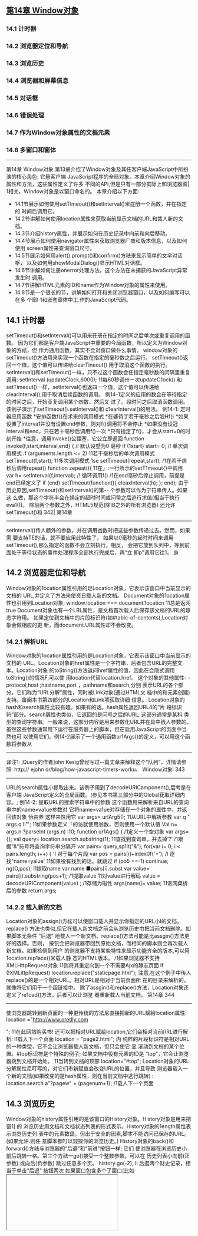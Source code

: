 ##  [第14章 Window对象](https://github.com/qianjilou/itbookshelf/tree/master/jsguide)  
###  14.1 计时器  
###  14.2 浏览器定位和导航  
###  14.3 浏览历史  
###  14.4 浏览器和屏幕信息  
###  14.5 对话框  
###  14.6 错误处理  
###  14.7 作为Window对象属性的文档元素  
###  14.8 多窗口和窗体  
---
第14章
Window对象
第13章介绍了Window对象及其任客户端JavaScript中所扮演的核心角色: 它悬客户端
JavaScript程序的全局对象。本章介绍Window对象的属性和方法，这些属性定义了许多
不同的API,但是只有一部分实际上和浏览器窗| 1相关。Window对象是以窗口命名的。
本章介绍以下方面:
- 14.1节展示如何使用setTlmeout()和setInterval()米症册一个函数，并在指定的
时间后调用它。
- 14.2节讲解如何使用location属性来获取当前显示文档的URL和裁人新的文档。
- 14.3节介绍history属性，并展示如何在历史记录中向前和向后移动。
- 14.4节展示如何使用navigator属性来获取浏览器厂商和版本信息，以及如何使用
screen属性来查询窗口尺寸。
- 14.5节展示如何用alert().prompt()和confirm()方祛来显示简单的文伞对话枢，
以及如何用showModalDialog()显示HTML对话框。
- 14.6节讲解如何注册onerror处理方法，这个方法在未捕获的JavaScript异常发生时
调用。
- 14.7节讲解HTML元素的ID和name作为Window对象的属性来使用。
- 14.8节是一个很长的节，讲解如何打开和关闭浏览器窗口，以及如何编写可以在多
个窗I 1和嵌套窗体中工.作的JavaScript代码。

##  14.1 计时器  

setTimeout()和setInterval()可以用来茌册在指定的时间之后单次或重复调用的函数。
因为它们都是客户端JavaScript中重要的今局函数，所以定义为Window对象的方祛，但
作为通用函数，其实不会对窗口做仆么事情。
window对象的setTimeout()方法用来实现一个函数在指定的毫秒数之后运行。
setTimeout()返回一个值，这个值可以传递给clearTineout() 用于取消这个函数的执行。
setInterval()和setTimeout()一样，只不过这个函数会任指定毫秒数的闫隔里重复调用:
setInterval (updateClock,6000); 11每60秒调州一次updateC1ock()
和setTimeout()一样，setInterval()也返四一个值，这个值可以传递给
clearInterval(),用于取消后续函数的调用。
例14-1定义的应用的数会在等待指定的时间之后，开始亚复调用某个凼数，然后又
过了。段时问之后取消函数调用。该例子演示了setTimeout().setInterval()和
c1earInterval()的用法。
例14-1: 定时器应用函数
*安排函数f{)在术来的倜用模式
*在婆待丁若干毫秒之后氓Hf()
*如果设置了interva1并没有设置end参数，则对f()调用将不会停止
*如果没有设冠Interval和end，只在若十亳秒后调用f()一次
*只有指定了f()，才会从start=0的时刻开始
*往意，调用Invoke()公距塞，它公立即返回
function invoke(f,start,interval,end} {
/l 默认设墅为0 亳秒
if (1start} start= 0;
/! 单次调用模式
.f (arguments.length <= 2)
11若干毫秒后的单次调用模式
setTimeout(f,start);
11多次调用模式
1se
setTimeout(repeat,start); /1在若干痞秒后调用repeat()
function zepeat(){ 11在」:一行所示的setT1meout{}中调用
var h= setInterval{f,interval); /! 循环调用f()
/1在end亳矽后停止调用，前提是end已经定义了
if (end) setTlmeout(function(){ cleaxInterval(h); }; end);
由于历史原因,setTimeout()和setInterval()的第-- 个参数可以作为宁符串传人。如果这
么做，那这个字符半会在捐定的超时时间或问幣之后逃行求值(相当于执行eva1())。
除前两个参数之外，HTML5规范(除IB之外的所有浏览器) 还允许setTimeout()和
342| 第14章

---
setInterval()传人额外的参数，并在调用凼数时把这些参数传递过去。然而，如果需
要支持TE的话，就不要应用此特性了。
如果以0毫秒的起时时间来调用setTimeout(),那么指定的函数不会立刻执行。相反，
会把它放到队列中，等到前面处于等待状态的事件处理程序全部执行完成后，再“立
即p”调用它往1。
身  

##  14.2 浏览器定位和导航  

Window对象的1ocation属性引用的足Location对象，它表示该窗口中当前显示的文档的
URL,并定义了方法来使资日载人新的文档。
Document对象的1ocation属性也引用到Location对象;
window.location === document.1ocaticn 11总是返网true
Document对象也有一个LRL属性，是文档首次载人后保存该文档的URL的静态字符用。
如果定位到文档中的片段标识符(如#tablc-of-contcnts),Location对象会做相应的更
新，而document.URL属性却不会改变。  

###  14.2.1 解析URL  

Window对象的1ocation属性引用的是Location对象，它表示该窗口中当前显示的文档的
URL。Location对象的href属性是一个字符串，后者包含URL的完整文本。Location对象
的toString()方法返问href属性的值，因此在会隐式调用toString()的惰况F,可以使
用location代替location.href。
这个对象的其他属性-
-protocol,host ;hastname,port ，pathname和search,分别
表示URL的各个部分。它们称为“URL分解”属性，同时被Link对象(通过HTML文
档中的<a>和<area>元素创建) 支持。畲阅本书第四部分的Location和Link项荻取详细
信息。
Location对象的hash和search属性比较有趣。如果有的话。hash属性返回URL4的“片
段标识符”部分。search羼性也类似，它返回的是问号之后的URL; 这部分通常是某科
类型的查询字符串。一般来说，这部分内容是用来参数化URL并在具中嵌人参数的。
虽然这些参数通常用下运行在服务器上的脚本，但在启用JavaScript的页面中当然也可
以使用它们。例14-2展示了一个通用函数ur1Args()的定义，可以用这个函数将参数从

---

译注1: jQuery的作者]ohn Kesig曾经写过--篇丈章来解释这个“队列”，详情请参照: http://
ejohn or/blog/how-javascript-timers-worku、
Window对象i 343

---
URL的search属性小提取出来。该例子用到了decodeURICamponent(),后考是在客户端
JavaScript定义的全局函数。(参见本书第三部分中的Global莸取详细内容。;
例14-2: 提取URL的搜索字符串中的参数
这个函数用来解析来自URL的查询串中的name=va1ue参数对
它将name=va1ue对存储在一个对象的属性中，并返回该对象
怡由养
这样来蚀用它
var args= urlArg5(); 11从URL中解祈参教
var q " args.q Il"'; 11如果参数定义「的访就使用翁数，否则使用一个默认值
VaI n= args.n ?parseInt (args.n) :10;
function ur1Ags(} {
/1定义一个空对象
var args= {};
vaI query= location.search.substring(1);
11查找到查询串，并去掉’?’
/1艰据"&"符号将查询字符串分隔开
var pairs= query,sp1it("&");
for(var i= 0; i < pairs.length; i++) {
'I 对于每个片段
var pos = pairs[i]+irdex0f('=');
/l 逐找"name=yalue'
11如果役有找到的话。就跳过
if (po5 ==-1) continue;
ng(O,pos); l1提取name
var name ■pairs[i].subst
var value= pairs[i}.substring(pos+1); /1提取value
11对value进行解码
value = decodeURIComponent(value) ;
/1存储为磁性
args{name]= value;
11讴网粲析后的参数
return args;  

###  14.2.2 载入新的文档  

Location对象的assign()方祛可以使窗口载人并显示你指定的URL小I的文档。replace()
方法也类似,但它在载人新文档之前会从浏览历史巾把当前文档删除。如果脚本无条件
“后退”
地载人一个新文档。replace()方法可能是比assgin{)方法更好的选择。否则，
按钒会把浏览器带回到原始文档，而相同的脚本则会再次载人新文档。如果检侧到用户
的浏览器不支持某些特性来显示功能齐全的版本,可以用1ocation.rep1ace()米载人静
态的HTML版本。
/1如果浏览器不支持XMLHttpRequest对象
11则将其重定向到一个不需要Ajx的静志页面
if (!XMLittpRequest) location.replace("staticpage.htnl");
注意,在这个例子中传人replace()的是一个相对URL。相对URL是相对于当前页面所
在的目录来解析的，就像将它们用于一个超链接中。
除了assgin()和replace()方法，Location对象还定义了re1oad()方法。后者可以让浏览
器重新载人当前文档。
第14章
344

---
使浏览器跳转到新贞面的一种更传统的方法尼直接把新的URL赋給location属性:
location ="http://www.oretlly.com 

"; 11在此网站购买书!
还可以把相对URL赋给location,它们会相对当前[IRL进行解析:
l1载入下一个贞面
location = "page2.html";
内
纯粹的片段标识符是相对URL的一种类型，它不会让浏览器载人新文档，但只会使它
显
滚动到文档的某个位置。#top标识符是个特殊的例子; 如果文档中役有元素的ID是
“top”，它会让浏览器跳到文档开始处。
11当转到文档的顶部
location="#top";
Location对象的URL分解属性尼叮写的，对它们市新赋值会改变URL的位置，并且导致
测览器载入一个新的文档(如果改变的是hash属性，则在当前文档中逃行跳转) :
location.search a"?pagew" + (pagenum+1}; /1载人下一个页面  

##  14.3 浏览历史  

Window对象的history属性引用的是该窗口的History对象。History对象是用来把窗1] 的
浏览历史用文档和文档状态列表的形式表示。History对象的1ength属性表示浏览历史列
表中的元素数盘，但出于安全的因素,脚本不能访问已保存的URL。(如果允许.则任
意脚本都叮以窥探你的浏览历史。)
History对象的back()和forward()方祛与浏览器的“后退”和“前进”按钮一样; 它们
使浏览器在浏览历史小前后跳转一格。第三个方祛一go()接受一个整数参数，可以在
历史列表小向前(正参数) 或向后(负参数) 跳过任意多个页。
history.go(-2);
Il 后逛两个财史记录，相当于单击“后退" 按钮两次
如果窗口包含多个了窗口(比如<iframe>元素-
见14.8.2节)，了窗11的浏览历史会按时
间顺序穿插在主窗口的历史巾。这意味者在主窗口调用history.back() (举例) 可能会
导致其中一个子窗口往叫跳转到前一个显示的文档，但尘窗口保留当前状态不变。
现代Web应用可以不通过载人新文档而动态地改变自身内容(见第15章和第18章)。这
么做叮能希望用户能用“后退”利“前进”按钒在这些动态创建的应用状态之问进行跳
转。HTML5将这种拔术标准化; 请家照22.2节。
HTML5.之前的历史管理是个更复杂的难题。应用程序必须要在窗口浏览历史中创建--个
新的条目来管理自身的历史记录，用历史条目关联自身的状态信息，判断什么时候用户
Window对象| 345

---
使用了“后退”按钮米移动到不同的历史条目，联合那个条目获取状态信息，并且重新
创建应用程序之前的状态。一种方式是用隐藏的<iframe>米保存状态信息并在浏览器的
历史中创建条目。为了创建新的历史条目，希要用Document对象的open()和write()方
祛(见15.10.2节) 动态地把一个新文档写人这个隐藏的窗体。不管怎样，文档内容应该
包含重新创建应用状态所需要的状态信息。当用户单击“后退”按钮，隐藏的窗休的内
容会改变。在HTML5之前，没有生成事件来通知你这个改变，因此，为了俭测用户是否
单出了“后退”按钮，可能要用setInterval() (见14,1节) 每秒对隐淼的窗体检测两郅
三次，来看它是否改变了。
在实际工作中，在那些需要以前的HTML5历史管理的项目中，开发者通常会使用一些现
成的解决方案。很多JavaScript框架都实现了这种功能。比如。jQuery有history插件，另
外也布些单独的管理历史记录的类库。RSH (Realy Simple History) 是其中一个比较流
行的示例，叮以在这甩找到，http://code.googie.com/plreallyimplehistory/.22.2 

节解释
如何用HTML5进行历史管理。  

##  14.4 浏览器和屏幕信息  

脚本有时候需要获取和它们所在的Web浏览器或测览器所在的桌面相关的信息。本节介
绍Window对象的navigator和screen属性。它们分别引用的是Navigator和Screen对象，
而这些对象提供的信息允许脚本来根居环境定制白己的行为。  

###  14.4.1 Navigator对象  

Window对象的navigator属性引用的尼包含浏览器厂商和版本信息的Navigator对象。
Navigator对象的命名是为了纪念Netscape之后Navigator浏览器详江2，不过所有其他的浏
览器也支持它(IE还支持clientInformation属性。它作.Xnavigator的厂商中立同义
词。遗憾的是，其他浏览器并不支持这一更直观的属性命名》。
过去，Navigator对象通常被脚本用米确定它们是在IE中还是在Netscape中运行。这种浏
览器嗅探方法有问题，因为它要求随着新浏览器和现有浏览器的新版本的引人而不断地
调整。如今，有一种更好的功能测试方法(参见13.4.3节)，只需要测试所需要的功能
(即: 方祛或属性)，而不尼假设特定的浏览器版本及共功能。
然而，浏览器嗅探有时候仍然有价值。这样的一种情况是，当需要解决存在丁某个特定
的浏览器的特定版本中的特殊的bug时。Navigator对象有4个属性用于提供关于运行中的
浏览器的版本信息，并且可以使用这些属性进行浏览器嗅探。
Nelscape Navigator (网景浏览器) 是一个著名的Web测览器，更多信息可阅读; htp:ll

---

译注2:
en.wixipedia.org/wikilNetscape_Navigaior 


appName
Web浏览器的全称。在IE中，这就是“Microso[t Internet Explorcr”。在Firefox
中，该属性就是“Netscape”。为广兼容现在的浏览器嗅探代码，其他浏览器通常
也取值为“Netscape”。
appVersion
姆
此属性通常以数宇开始，并跟眷包含浏览器厂商和版本信息的详细字符串。字符串
前面的数字通常是4.0或5.0,表示它是第4或第5代兼容的浏览器。appversion字符
串没有标准的格式，所以，役有办法直接用它来判断浏览器的类型。
userAgent
浏览器在它的USER-AGENT HTTP头部中发送的字符申。这个属性通常包含
appVersion中的所有信息。并且常常也可能包含其他的细节。和appVersion一样,
它也没有标准的格式。由于这个属性包含绝大部分信息.因此浏览器嗅探代码通常
用它来嗅探。
platform
在其上运行浏览器的操作系统(井! 可能是硬件) 的字符串。
Navigator属性的复杂性止说明了浏览器嗅探对于处理客户端兼容性问题是没有太大帮助
的。在Web的早期，人们写了大量的浏览器特定代码用于测试类似于navigator,appName
的属性。在开发新浏览器的时候，浏览器厂商发现为了让现右网站显示正确，它们需要
把a ppName设置为“N ctscape"
类似的儆法使得appversion的起始数字尖去了意义，而
观在的浏览器嗅探代码必须要依赖于比之前复杂很多的navigator.userAgent宇符串。
例143展示广如何用正则表达式{摘斤jQuery) 从navigator,userAgent中抽取浏览器名
称和版本号的方法。
例143: 使.用tavigator.userAgent来进行浏览路唤探
11为客户端嗅探定义browser.name 

和browser.version; 这果使用rjQuery 1.4.1中的代码
//name和number都恳字符串，对于不同的测览器输出的结果也是不--样的，检训结果如下:
!/
"webkit": Safari或Chrome; 版本号是Hebkit的版本号
//"opera" :Opera; 版本号就是软件的版本号
/1"mozilla": Firefax或者其他基于gecko内核的浏览器; 版本专是Gecko的版本
/!"msie": IE; 版本母就是软件的版本
i
11比如Firefox 3.6返回:{ name: "mozilla".version: "1.9.2" }
var bzowser = (function()
var 5 = navigator.userAgent.toLowerCase() ;
at
bouoh
var match = /(webkit}[ \/]([\w.]+)/.exec(s) I!
/(opera)(?:.*version)?[ \/]([\w.]+)/.exec(s) I
/(msie) ([\W.]+}/.exec(s)
!/compatible/.test(s) 昭/(mozilla)(?:.*7 rv:([\W.1+})7/.exec(s) ↓I
];
Window对象| 347

---
name: match[1] i.""
vexsion; match[2] 11“0" };
return ，
}(});
除了浏览器厂商和版本信息的属性之外，Navigator对象还包含一些染项的属性和方法。
以下是一些标准化的属性以及广泛应用但未标准化的属性:
on Line
navigatoz.onLine属性(如采存在的话) 表示浏览器当前是否连接到网络。应用程
序可能带望在离线状态下把状念保存在本地(用第20章的技术)。
geolocation
Geolocation对象定义用于确定用户地琪位置信息的接口。参见22.1节的更多细书。
javaEnabled()
一个非标准的方法，当浏览器可以运行Java小程序时返回true。
cookieEnable()
非标准的方法，如裘浏览器可以保存永久的cookie时,返回true。当cookie配览沩
“视具体情况的定”时可能会返回不正确的值。  

###  14.4.2 Screen对象  

Window对象的screen属性引用的足:$creen对象。它提供有关窗口显示的大小和可用的颜
色数量的信息。属性width和height指定的是以像素为单位的窗山大小。属性availWidth
和availHeight指定的是实际可用的显示大小，它们排除了像桌面任务栏这样的特性所
山i 用的空间。属性colorDepth指定的是显示的BPP (bits-per-pixel) 值，典型的值有16.
24和32。
wIndow.screen属怍和它弓|用的Screen对象都是非标准但广泛实现的。可以用Screen对象
采确定Web应用是否运行在一个小屏幕的设备上，比如上网本。如果屏幕空间有限，可
能要选择用更小的宇体和图片等。  

##  14.5 对话框  

Window对象提供了3个方法来向用户显示简单的对话框。alert()向用户显示一条消息
并等待用户关闭对话框。confirm()也显示一条消息，要求用户单击“确定”或“取
消”按钮，并返回一个布尔值。prompt()同样也显示一条消息，等待用户输人字符申，
并返回那个宇符串。下面的代码全用了这3种方法:
do{
1得到一个学符帛输人
vaI name= prompt("what is yaur name?");
!1得到一个布尔值
var correct = confirm("You entered' + name +"'.\n" +
第14章
348|

---
"Click 0kay to procecd I Cancel to re-enter.");.
}while( !correct)
alert("Hello," + name); 11输出一个纯文术消息
尽管alert().confixm()和prompt()方法都很容易使用; 但是良好的设计还是需要有节
制地使用它们，要尽悬做到这一点。像这祥的对话框并非Web的常见功能，大多数用户
会发现这些对话框会破坏它们的浏览体验。如今，对这些方法唯一常见的应用就是调
呀
口
试: JavaScript程序员常常在代码中插入一个alert()方法，用来查看某个变量的输出结
果是什么。
往意，这些对话框小显示的文本是纯文本，而不是HTML格式的文本。只能使用空格、
换行符和各种标点符号来格式化这些对话樵。
方法confirm()和prompt()都会产生阻塞，也就是说，在用户关掉它们所显示的对话框之
前，它们不会返回。这就意味着在弹出一个对话框前，代码就会停止运行。如果当前正
在载人文档，也会停止载人，直到用户用要求的输人进行响应为止。在大多数的浏览器
，alert()方法也会产生阻案，并等待用户关闭对话框，仙并不总是这样。完整细节诮
参考第四部分的Window.alert()、Window.confirm()和window.prompt()方法。
余了Window的alert().confirm()利prompt()方法，还有个更复杂的方法
showModalDialog(),显示一个包含HTML格式的“模态对话框”译往3,
叮以给它传人参
数，以及从对话樵甲返回值。showModalDialog()在浏览器当前窗口中显示个模态窗
口。第~个参数用以指定提供对话框HTML内容的URL。第二个参数恳个任意侑(数
组和对象均可)，这个值在对话框单的脚本中可以通过window.dia1ogArguments属性的
值访问。第三个参数是一个非标准的列表,包含以分号隔开的name=value对，如果提供
了这个参数，可以配置对话框的尺寸或其他属性。用“dialogwidth”和“dialogheight"
来设登对话框窗口的大小，用“rcsizablc=ycs" 来允许用户改变窗口大小。
用这个方法显示的窗口是“模态的”。showModalDfialog()这个方法直到窗H关闭之前
不会返回。当窗口关闭后，window.returnvalue属性的值就是此方法返口的值。对话
框的HTML内容往往必须包含用米设置returnvalue的“确认" 按钮，如果需耍则调用
window.close() (参见14.8.1书)。
例14-4是一个适合用于showModalD1alog()的HTML文件。代码顶部的往释包含调用
showModalDialog()的样例，而图14-1显示了通过示例代码创赴的对话框。往意对话框里
显示的大量文本都来自showModalDialog()的第二个参数,而不是写死在HTML里。
译注3: 模态对话框就是指郄种“显示出来就不可以点选位于其下面的对话框”的对话框。
Wi ndow对象
349

---
川!P :dovidlanagan.cem/m.ltirarpt Html
-Erter 3D po:nt coardinates-
z:
[Okay ][ Caqcel
杯再? 溉罕领严异55 声际彩与两采示兴元乐科5元年河A 声业布
图14-1:使用showModalDialog()方法显示出的对话框
例14- 1: 使.用showModalDialog()的HTML文件
这个HTHL文件并不是独立的，达个文件由showModalDialog()所调用
它希望window.dialogArguments是一个由字符串组成的数组
教组的第一个元素将放置在对话框的顶部
剩下的每个元業是每行的输人框的标识
当单击0key按钮的时候，返回一个数组，这个数组之由每个输人框的值组成
使用语如这样的代码来调用;
aI p = shouModalDia1og("mu1tiprompt.htm1",
["Enter 3D point coordinates";"x","y" ,"z"] ,
"dialogwidth:4D0; dialogheight:300; resizable:yes") ;
<f om>
<fieldset id="fields"><1fieidset> <!-- 对话框的正文部分-->
<div style="text-align:center"> <!--关闭这个对话框的铵钒-->
< !-- 设置讴 回 值和 关 闭 事忙-- >
<button onclick="okay()">0kay</button>
<button onclick="cancel()">Cancel</button> < !-- 关闭时不带任何返回值-->
</div>
<script>
l1创建对话性的卡体部分，并在f1eldset4 显示出来
var args= dialogArguments;
var text="<legend>" + args[0] + "</1egend>";
for(var i = 1; i < ags.
length
text += "<1abe1>" + args[i] + ": <input id='f" + i+"'></1abe1><br>"s
document.getElementById("fields").inneIHTML = text;
/1直接为闭这个对话框，不设資返回值
R
functlon cancel(){ window.c1ose(}; .
11读取输人糇的值。然后设置一个返回值，之后关闭
function okay() {
window.returnValue 口[] ;
返叫一个数组
for(var i= 1; i < args.length; i++) 11设骂输人框的元素
window.IeturnValue[i-1]= document.getElementById("f" + i).value;
window.close(]; /1关闭对话框，使showod:lD1alog()这回
<iscxipt>
</form>

##  14.6 错误处理  

Window对象的onerror属性是.个事件处理程序，当未捕获的异常传播到调用栈上时觥
会调用它,并把错误消息输出到浏览器的JavaScript控制台上。如果给这个属性赋一个闲
数、那么只要这个窗11中发生了JavaScript错误，就会调用该函数，即它成了窗L的错误
处理程序。
走
由于历少原凶，Window对象的onerror事件处理丽数的调用通过三个字符串参数，而不
忍通过通常传递的一个事件对象。(其他客户端对象的onerror处理程序所黹要的错误
条件是不一样的，但是它们都是正常的事件处理程序，向这个函数只须传人一个事件
对象。) window.onerror的第一个参数是描述错误的一条消息。第一个参数是一个字符
串，它存放引发错误的JavaScript代码所在的，义档的URL。第三个参数是文档中发生错误
的行数。
除了这三个参数之外，onerror处理程序的返回值也很重要。如果onerror处理程序返回
false,它通知浏览器事件处理程序已经处理了错误，不需要其他操作。换句话说，浏
览器不应该显示它自己的错误消息。遗憾的是，由丁历史原因，Firefox里的错误处理程
序必须返回true来表示它已经处理了错误。
onerror处理程序是早期JavaScript的遗物，那时语言核心不包含try/catch异常处理语
句。现代代码已经很少使用它。但是，在开发阶毁，你可能耍像这样定义一个错误处理
程序,当有错误发生时，来显式地通知你;
/ 在一个对话根中弹出错误消息。但不超过三次
window.onerror= function(msg,url,Iine) {
f(onerror.numt+ < onerror.max}
a1ert{"ERROR: " + asg + "\n" + urI + “:" + line);
return true ;
onetIor.max = 3;
nerIor.num = 0;  

##  14.7 作为Window对象属性的文档元素  

如果在HTML文档中用id属性来为元素命名，并H如果Window对象没有此名字的属性，
Window对象会赋了.-个属性、它的名宁是id属性的慎。而它们的慎指向衣示文档元素
的HTMLElemeat对象。
我们已经说过，在客户端JavaScript中,Window对象是以全局对象的形式存在于作用域
链的最上层，这就意味着在HTML文档中使用的id属性会成为可以被脚本访问的全局
351
Window对象

---
变量。如果文裆包含一个<button id="okay"/>元素,刚以通过企局变氧okay来引用此
元索。
但是，有一个重要的警告: 如冢Wiudow对象已经具有此名字的属性，这就不会发生。
“lacation" 或“navigator”的元素，就不会以全局变量的形式
比如，id是“history”，
出现，因刈这些ID匕经占用了。同样，如果HTML文档包含一个id为“x”的元素，并
月1还在代码中声明并赋值给全局变量x,那么显式声明的变量会隐藏隐式的元素变量。
如果脚本中的变量声明出现在命名元素之前，那这个变量的存作就会阻止元素获取它的
window属性。而如果脚本中的咬量声助出现在命名元素之后，那么变量的显式赋偵会覆
盖该属性的隐式值。
在15.2节巾，你会学到通过document.getElementById()方祛，用HTM1.的id属性来查找
文档元素。见下面的例子:
vat ui 正["input","prompt","heading”]; 11数组中存放安查找的元素id
/1用每个id查找对应的元素
ui.forEach(function(id) {
uf[id]= document.getElementById(id); 11将其存放在一个属性中
});
运行完这段代码之后，ui.input、ui.prompt和ui.heading会引用文档元紮。脚本可以用
全局变量input和headi.ng 

来代替ui.input和ui.heading。但记得14.5 节里的Window对象
有个方法的名字是prompt(),所以脚本市不能用全局变量prompt代替ui.prompt。
元素ID作为全局变量的隐式应用是Web浏览器演化过程中遗留的怿群。它主要尼出于与
已有Web页面后向兼容性的考虑。但这里并不推存使用这种做法-
浏览器厂商可以在
任何时候为Window对象定义新属性，而这些新腐性都会破坏使用了此属性名的隐式定
义的代码。反之，用document.getE1ementById()来显式夼找元索。如果给它一个更简单
的名学、这种用法会变得更加简便。
var $= function(id){ return docunent.getElementById(id); }
ui.prompt= $("prompt") ;
很多客八端类库都定义广5附数，类似」:面:样来通过ID查投元素。(找们会栏第19章
里看到jQuery的5函数作为通用的元案选择方法，#于ID.标签名、class属性或其他标
准，返回一个或多个元素。
假设ID并没有被Windw对象使用的话，那么任何有id属性的HTML元索都会成为全局变
量的值。以下HTML元素如果有name属性的话。也会这样表现:
<a> <app1et> <area> <embed> <fori> <frame> < frameset> < :iframe> <img> <object>
id元素在文档中必须是唯一的; 两个元素不能有相同的id。但尼，这对name属性无效。
如果上面的元素有多丁一个有相同的name属性(或若一个元素有name属性，而另一个元
第14章

---
素有相同值的id属性)，具有该名称的隐式全局变量会引用一个类数组对象，这个类数
组对象的元素是所有命名的元素。
有name或id属性的<iframe>元素是个特殊的例子。为它们隐式创建的变盘不会引用表示
元素自身的Element对象，而是引用表示<iframe>元素创建的嵌套浏览器窗体的Window
对象。我们会在14.8.2节再次谈论它。
D
b能  

##  14.8 多窗口和窗体  

一个Web浏览器窗口叮能在桌面上包含多个标签贞。每4个标签贞都是独立的“浏览上
下文”
(browsing context)，每一个上下文都有独立的Window对象，而且相互之间互
不干扰。每个标签贞中运行的脚本通常并不知道其他标签页的存在，更不用说和其他标
签页的Window对象进行交互操作或者操作其文档内容了。如果Wenb浏览器不支持多标签
页，或者把标签页关掉了，可能在某一时刻桌面上会有很多打开的Web浏览器窗口。而
使用标签页，每个桌面窗口中的Window对象都是独立的，也就是说彼此就是完企独立
的,和其他桌面窗口没有任何联系。
但是窗口并不总是利其他窗口完全役关系。一个窗口或标签页中的脚本可以打开新的窗
口或标签页，当一个脚本这样做时，这样多个窗口或窗口与另一个窗口的文档之间就可
以互操怍(可以参照13.6.2节中讲解的同源策略约束)。14.8.1节介绍关于窗口打开和关
闭的更多内容。
HTML文档经常使用<iframe>来嵌套多个文档。由<iframe>所创建的嵌盒浏览上下文
是用它自己的Window对象所表示的。废弃的<frameset>和<frame>元素同样创建了一
个嵌套的测览上下文，每一个<frame>都由一个独立的Window对象表示。对于客户湍
lavaScrip来说，窗口、标签页、iframc和框架都是浏览上下文; 对于JavaSeript来说，它
们都是Window对象。和相石独立的标签或不同，嵌套的浏览上下文之间并不是相互独
立的。在个窗体中运行的JavaScript程序总是可以看到它的祖先和子孙窗体，尽管脚本
充看这些窗体中的文档受到同源策略的限制。14.8.2节会讲到嵌套的窗体。
因为Window是客户端JavaScript的全局对象.每个窗口或窗体都包含独立的JavaScript找
行上下文。不过，在一个窗口中的JavaScript代码.如果有同源策略的限制，则可以使用
另外一个窗口中定义的对象、属性和方祛。与此相关的细节会在14.8.3节中详细计论。
当由于同源策洛的限制导致窗口之间无法直接交4时，ITML5提供个基干事件的消息
传输API，可以用于间接的通信。这在22.3节中会有详细计论。
Window对象
353

---
###  14.8.1打开和关闭窗口  

使用Window对象的open()方法可以打开一个新的浏览器窗日(或标签页，这通常和浏览
器的配紧选项有关)。Window.open()载人指定的URL到新的或比存在的窗口中，并返
回代表那个窗11的Window对象。它有4个可选的参数。
open()的笫个参数足要在新窗口中显示的文档的URL,如采这个参数省略了(也叮以
是空宁符串)，那么会使用空贞山的URLabout:blank。
open()的第一个参数是新打开的窗口的名字。如果指定的是一个已经存在的窗口的名字
(并且脚本允许跳转到那个窗口)，会直接使用已存在的窗口。否则，会打开新的窗
口,并将这个指定的名字斌慎给它。如果省略此参数，会使用指定的名宁“b1ank" 打
开一个新的、末命名的窗口。
需要注意的恳，脚本是无法通过简单地猜测窗口的名字来操控这个窗口中的Web应用
的,只有设置了“允许导航”(alluwed to navigate) (HTML5规范中的术语) 的页面
才可以这样。宽泛地讲，当且仅当窗口包含的文档来自相同的源或者是这个脚本打开
广那个窗口(或者递归地打开」窗口中打开的窗日); 脚本才吓[以只通过名字来指定存
在的窗|1。还有，如果其中一个窗口是内嵌在另一个窗口里的窗体，那么在它们的脚本
(顶级祖先窗日) 和
之间就可以相互导航。这种情况下，可以使用保留的千字“_top”
_parent" (直接父级窗口) 来状取彼此的浏览上下文。
窗口名字
窗口的名字是非常重要的，因为它允许open()方法引用已存在的窗口，并同时可以
作为<a>和<form>元素上HTML target属性的值，用|来表示引用的文档(或表单提
交结果) 应该显示在命名的窗口中。这个target属性的值可以设置为“_blank"
_parent”或“_lop”，从而使引用的文档显示在断的空白窗口。父窗口[窗体或
顶层窗口中，
Window对象如果有name属性,就用它保存名字。该属性是可写的，并且脚本可以
随意设置它。如果传遵给window.open()一个除“_b1ank”之外的名字，通过该调
用创建的窗口将以该名宇作为name属性的初始值。如果<iframe>元素有name属性，
表示该iframe的Window对象会用它作为name属性的初始值。
open()的第三个可选参数是一个以逗号分隔的列表。包含大小利|各种属性，用以表明新
窗口是如何打开的。如果省略这个参数; 那么新窗口就会用‘个默认的大小，而且带有
一整组标准的UI组件，即菜单栏、状态栏，工具栏等。在标签式浏览器中，会创建一个
新的标篆。
第14章
354

---
另一方面，如果指定这个参数，就可以指定窗口的尺寸，以及它包含的一组属性。(显
式指定窗口尺寸更像尼创建新窗口，而不是新标签。) 例如，要打开允许改变大小的浏
览器窗口，并H.包含状态栏、工具栏和地址栏，就可以这样写;
var w = xindow.open("smallwin.htm1" ,"smallwin" ，
width=40o.height=35D,status=yes,resizable=yes");
好
第三个参数是非标准的，HTML5规范也主张浏览器应该忽略它。参见第凹部分中的
Window.open()查看在此参数中可以指定什么内容。往意，当指定第三个参数时。所有
役有显式指定的功能都会忽略。出于各种安全原因，浏览器包含对可能指定的功能的限
制。例如，通常不允许指定一个太小的或者位十屏幕之外的窗口，并H.一些浏览器不允
许创建一个役有状态栏的窗口。
open()的第四个参数只在第二个参数命名的是。个存在的窗口时才有用。它是一个布尔
值，声明了由第一个参数指定的URL是应用替换掉窗口浏览历史的当前条目(true),
还是应该在窗11浏览历史中创建一个新的条目(false),后者是默认的设置。
open()的返回值尽代表命名或新创建的窗口的Window对象。可以在自己的JavaScript代
码中使用这个Window对象来引用新创建的窗口，就像使用隐式的Window对象window来
引用运行代码的窗口一样:
11打开一个新的空白窗口
var W= window.open();
w.alert("About to visit http://example.com 

"}; 11调用a1ert()方法
11设臣它的lacation属性
w,location = "http://example.com 

";
在由window.open()方法创建的窗口中，opener脲性引用的是打开它的脚本的Window对
象。在其他窗口中，opener为null;
11true.对于由w创建的任意窗口
w.opener l== null;
w.open().opener ==2 W; !1true,对于任:意窗HW
Window.open()是广告商用来在你浏览网页时采用的“页面之前弹出”或“页面之后弹
出”窗口的‘种乃法。由于对于这种烦人的弹出窗口的滥用，因此大部分浏览器都增加
「弹出窗口过滤系统。通常，open()方法只有当用户手动单击按钮或者链接的时候才会
调用。JavaScript代码尝试在浏览器初始裁人(或卸载) 时开启一个弹出窗口时，通黹会
失败。将上面的代码粘贴猁浏览器的JavaScripl控制台里进行测试，可能会由于间样的原
因而失败。
关闭窗口
就像方祛open()打开一个新窗川1一样，方法c1ose()将关闭一个窗口。如果已经创建了
Window对象w,可以使用如下的代码将它关棹i
355
Window对象

---
w.close();
运行在那个窗口中的JavaScripl化码则叮以使用下面的代码关闭:
windqw.close();
注意。要显式地使用标识符window,这样可以避免混淆Window对象的c1ose()方法和
如果正在从事件处理程片调用c1ose{),这很亚要。
Document对象的c1ose() 方法-
大多数浏览器只允许自动关闭由自己的Javascript代码创建的窗口。如果要关闭其他窗
T,可以用一个对话框提示用户，要求他对关闭窗口的请求进行确认(或取消)。住表
示窗体而不是顶级窗11或标签页上的Window对象上执行c1ose()方法不会有任何效果，
它不能关闭一个窗体(反之可以从它包含的文档中删除iframe)。
即使一个窗口关闭了，代表它的Window对象仍然存在。口长闭的窗口会有个值为true
的closed属性，它的document会是nulI,它的方法通常也不会再工作。  

###  14.8.2 窗体之间的关系  

我们已经知道,Window对象的方法open{)返回代表新创建的窗口的Window对象。rfi 月
这个新窗口具有opener属性，该属性可以打开它的原始窗口。这样，两个窗口就可以相
瓦引用,彼此都可以读取对方的属性或是调用对方的方祛。窗体也是这样的。窗日或窗
体中运行的代码都叮以通过下面介绍的属性引用到自己的窗口或窗体，以及嵌套的子
窗体。
任何窗口或窗体巾的JavaScript代码都可以将自己的窗口和窗体引用为window或self.窗
体可以用parent属性引用包含它的窗| 1或窗体的Window对象;
parent.history.back() ;
如果一个窗口是顶级窗口或标签，而不是窗体，那么具parent属性引用的就是这个窗口
本身:
parent == self; /1只有顶级窗口才会返问tue
如果一个窗体包含在另一个窗体中，而后者又包含在顶级窗口中，那么该窗体就可以使
用parent.parent来引用顶级窗口。top属性是一个通用的快挺方式，无论一个窗体被嵌
套「几层，它的top属性引用的都是指向包含它的顶级窗口。如果一个Window对象代表
的是一个顶级窗口，那么它的top属性引用的就是窗口本身。对于那些顶级窗口的直接
F窗体，top属惟就等价+parent属性。
parent和top属性允许脚本引用它的窗体的祖先。有不止一种方祛可以引用窗川|1或窗体
3561第14章

---
的子孙窗体。窗体是通过<iframe>元素创建的。可以用获取其他元索的方法来获取一个
表示<ifxame>的元素对象。假定文档里有<iframe id="f1">。那么，表示该iframe的元
素对象就足:
var iframeElement= document.getElenentById("f1");
<iframe>元索有contentWindow属性，5 |用该窗体的Window对象，所以此窗体的Window
对象就是:
var childFrame= document.getElementById("f1"}.contentWIndoW;
可以进行反向操作-
-从表示窗体的Window对象来获取该窗体的<iframe>元素一一用
Window对象的frameElement属性。表示顶级窗口的Window对象的frameElement属性为
null,窗体中的Window对象的frameE1ement属性不恳null:
var elt 口document.getElementById("f1");
var win = e1t.contentWindaw;
win.frameElement eax elt 11对丁帧来说水远是true
window.frameElement= nu1111对于顶级窗口米说永远是true
尽管如此，通常不需要使用getElementById()方法和contentwindow属性米获取窗口中了
窗体的引用。每个Window对象都有一个frames属性，它引用自身包含的窗口或窗体的了
窗体。frames属性引用的是类数组对象,并可以道过数字或窗体名进行索引。要引用窗
口的第一个子窗体，可以用frames[0]。要引用第二个子窗体的第三个子窗体，可以用
frames[1].frames[2]。窗体里运行的代码可以用parent.frames[1]引用兄弟窗体。往意
frames[]数组里的元索是Window对象，而不是<iframe>元索。
如果指定<iframe>元素的name或id属性，那么除了用数宇进行索引之外,还可以用名宇
来进行索引。例如，名宇为“f1" 的帧应该用frames["f1"]或frames.f1。
刚刚在14.7节中讲到，<iframe>以及共他元素的name和ID都叮以白动通过Window对象
的属性米应用，而<1frame>元案和其他的元素有所不同: 对于窗体来说，通过Window
对象的属性引用的<iframe>是指窗体中的Window对象,而不是元素对象。也就悬说,
可以通过窗体的名字“f1”来代替frames.f1。实际上，HTML5规范指山frames属性是
一个自引用(self-referential) 的扇性，就像window和self一样。而这个Window对象看
起来像一个由窗体组成的数组。也就是说可以通过window[0]来获取第一个子窗体的引
用，可以通过window.length或lenpth查询窗体的编号。但是这里我们使用frames米代替
window会比较情晰一些，尽管这种方法有些传统。需要往意的是，当前的浏览器不会让
frame==window,但在frame和window不相等的情况下，可以通过子窗体的索引或名宇来
获取共他对象的引用。
可以使用<ifxane>的元素的name或id属性作为JavaScrip:代码中的引用标识。但如果瘦用
name属性的话，所指定的name同样也会成为化表这个窗体的Window对象的name属性。以
这种方式给出的名字可以用做一个链接的target属性，而H 它可以用做window.open()的
第一个参数。  

###  14.8.3 交互窗口中的JavaScript  

每个窗口和窗体都是它自身的JavaSeript执行上下文,以Window作为全局对象。但是如
果一个窗口或窗体中的代码可以应用到其他窗口或窗体(并H.同源策略没有阻止它)，
那么一个窗口或窗体中的脚本就可以和其他窗口或窗体中的脚本进行交互。
设想一个Web页面里有两个<iframe>元素，分别叫“A" 和“B"
并假设这些窗体所包
含的文档来自丁相同的一个服务器，并且包含交互脚本。窗体A里的脚本定义了.个变
朵i:
vati=3;
这个变量只是全局对象的一个属性，也是Window对象的一个属性。窗体A中的代码叮以
用标识符i来引用变量，或者用window对象显式地引用这个变量:
window.i
由于窗体B中的脚本可以引用窗体A的Window对象，因此它也可以引用那个Window对象
的属性:
11政变窗体A中的变最1的值
parent.A.I = 4
我们知道，定义函数的关键宇function可以声明-个变最，就像关键宁var所做的那样。
如果窗体B中的脚本声明r :个(非嵌套的} 困数f,这个函数在窗体B中是全局变盘，
并且窗体B中的代码可以用f()调用f。但是窗体A中的代码必须将f作为窗体B的Window
对象的f属性来引用:
/! 调市窗体B肿定义的一个雨数
parent.B.f();
如果窗体A中的代码需要很频繁地使用这个函数，则叮以将这个幽数减值给窗体A中的
一-个变量，这样就可以经常使用这个变量来引用窗体中的函数了:
tar f= parent.B.f;
现在窗体A中的代码就可以像窗体B中的代码那样调币函敬f() 了。
当采用这种方式在窗体或资口问共享函数时，牢记训法作用域的规则非常重要。函数在
定义它的作用域中执行。而不是在调用它的作用域中执行。就上面那个例了来说，如果
--.-一
第14章
358|

---
函数f引用了全局变殿，那么将在窗体B的属性中夺找这些变悬，即使函数是出窗体A调
用的。
要记性构造函数也是凼数，所以当用构造函数和相关的原型对象定义一个类(见第9
章) 时，那个类只在一个单独的窗口中定义。假设在例子9-64的窗口包含窗体A和窗体
B,并且包含Sel类。
好
顶级窗口中的脚本可以创建新的Set对象,类似这样:
var $ = new Set();
相反，每个窗体巾的代码必须显式地用父级窗1的属性来引用Set()构造函数:
var s ■new paxrent,Set();
另外，每个窗体中的代码还叮以定义自己的变最来引用构造函数，这样就更方便了:
vaE set= top.Set{); var 5= new 5et();
和用户定义的类不同，内置的类(比如String，Date和RegExp) 都会在所有的窗口中自
动预定义。但尽要注意，每个窗口都有构造的数的~个独立副本利构造函数对应原型对
象的一个独立副本。例如，每个窗口都有自己的String()构造函数和String.protatype
对象的副本。因此，如果编与个操作JavaScript字符串的新方法，并月通过把它赋值
給当前窗口中的String.prototype对象而使它成为String类的一个方法，那么该窗口中的
所有字:符串就都可以使用这个新方法。但是，别的窗口中定义的字符串不能使用这个新
方祛。
事实上，每个Window都有自己的原型对象，这意味着instanceof操作符不能跨窗口
工作。例如，当用instanceof来比较窗体B的一个字符串和窗体A的string()构造函数
时，结果会为false。7.10节介绍广决定跨窗口数组的类型时的相关困难。
<table style="border:1px solid #ccc">
<tr><td>
<h3>WindowProxy对象</h3>
我们已经讲过很多次,Window对象是客户端JavaSeript的全局变堂。但是从技术上
来看，并不是这样的。Web浏览器每次向窗口或窗体中载入新的内容,它都会开始
一个断的JavaScript执行上下文，包含一个新创建的全局对象。但是当多个窗口或
窗体在使用时，有一个重要的概念。尽营富体或窗口载入了新的文档，但是引用
窗体或窗口的Winduw对象还仍然是一个有效的引用。
所以客户端JavaScript有两个重要的对象。客户端全局对象处于作用域链的顶
级，并且是全局变量和函数所定义的地方。事实上，全局对象会在窗口或窗体载
入断内容时被替换。我们称为“Window对象”的对象实际上不是全局对象，卉
是全局对象的一个代理。每当查询或设置Window对象的属性时,就会在窗口或
窗体的当前全局对象上查询或设置相同的属性。HTML5规范称这个代理对象为
WindowProxy,但在本书中我们会继续使用名词Window对象。
由于它的代理行为，除了有更长的生命周期之外，代理对象表现得像真正的全局
对象。如果可以比较两个对象，那么区分它们会很困难。但是事实上，没有办法
可以引用到夹正的客户端全局对象。全局对象处于作用城链的顶端，但是window.
self.top.patent以及窗体的属性全那返回代理对象。window.open()方法也返
回代理对象。甚至顶级函数里this关键字的值都是代理对象，而不是真正的全局
对象生1.
鞏后一点对于ES3和ES5规范稍有违背，但客户端JavaScript是常要支特这种多重执行上下
丈的。
</td></tr>
</table>
